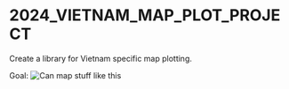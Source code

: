 # 2024_VIETNAM_MAP_PLOT_PROJECT
Create a library for Vietnam specific map plotting. 

Goal:
![Can map stuff like this]([http://url/to/img.png](https://flowingdata.com/wp-content/uploads/2024/01/ebird-populations-1090x907.png)https://flowingdata.com/wp-content/uploads/2024/01/ebird-populations-1090x907.png)

